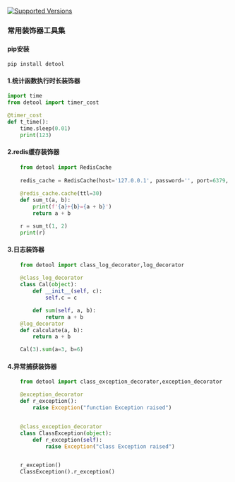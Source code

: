[![Supported Versions](https://img.shields.io/pypi/pyversions/leek.svg)](https://pypi.org/project/leek)
### 常用装饰器工具集
                  
#### pip安装
```shell
pip install detool
```

#### 1.统计函数执行时长装饰器
```python
import time
from detool import timer_cost

@timer_cost
def t_time():
    time.sleep(0.01)
    print(123)
```

#### 2.redis缓存装饰器
```python
    from detool import RedisCache
    
    redis_cache = RedisCache(host='127.0.0.1', password='', port=6379, db=0)
    
    @redis_cache.cache(ttl=30)
    def sum_t(a, b):
        print(f'{a}+{b}={a + b}')
        return a + b

    r = sum_t(1, 2)
    print(r)
```
#### 3.日志装饰器
```python
    from detool import class_log_decorator,log_decorator
    
    @class_log_decorator
    class Cal(object):
        def __init__(self, c):
            self.c = c

        def sum(self, a, b):
            return a + b
    @log_decorator
    def calculate(a, b):
        return a + b

    Cal(3).sum(a=3, b=6)
```

#### 4.异常捕获装饰器
```python
    from detool import class_exception_decorator,exception_decorator

    @exception_decorator
    def r_exception():
        raise Exception("function Exception raised")


    @class_exception_decorator
    class ClassException(object):
        def r_exception(self):
            raise Exception("class Exception raised")


    r_exception()
    ClassException().r_exception()
```
